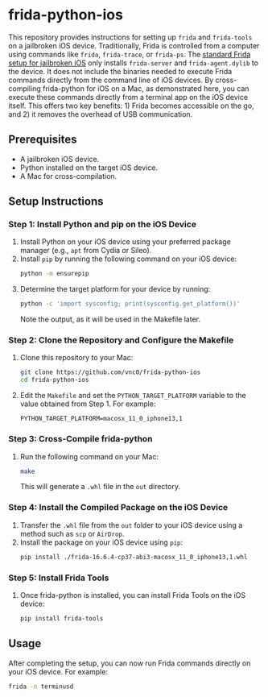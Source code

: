 # frida-python-ios

This repository provides instructions for setting up `frida` and `frida-tools` on a jailbroken iOS device.
Traditionally, Frida is controlled from a computer using commands like `frida`, `frida-trace`, or `frida-ps`.
The [standard Frida setup for jailbroken iOS](https://frida.re/docs/ios/) only installs `frida-server` and `frida-agent.dylib` to the device.
It does not include the binaries needed to execute Frida commands directly from the command line of iOS devices.
By cross-compiling frida-python for iOS on a Mac, as demonstrated here, you can execute these commands directly from a terminal app on the iOS device itself.
This offers two key benefits: 1) Frida becomes accessible on the go, and 2) it removes the overhead of USB communication.

## Prerequisites

- A jailbroken iOS device.
- Python installed on the target iOS device.
- A Mac for cross-compilation.

## Setup Instructions

### Step 1: Install Python and pip on the iOS Device

1. Install Python on your iOS device using your preferred package manager (e.g., `apt` from Cydia or Sileo).
2. Install `pip` by running the following command on your iOS device:
   ```bash
   python -m ensurepip
   ```
3. Determine the target platform for your device by running:
   ```bash
   python -c 'import sysconfig; print(sysconfig.get_platform())'
   ```
   Note the output, as it will be used in the Makefile later.

### Step 2: Clone the Repository and Configure the Makefile

1. Clone this repository to your Mac:
   ```bash
   git clone https://github.com/vnc0/frida-python-ios
   cd frida-python-ios
   ```
2. Edit the `Makefile` and set the `PYTHON_TARGET_PLATFORM` variable to the value obtained from Step 1. For example:
   ```make
   PYTHON_TARGET_PLATFORM=macosx_11_0_iphone13,1
   ```

### Step 3: Cross-Compile frida-python

1. Run the following command on your Mac:
   ```bash
   make
   ```
   This will generate a `.whl` file in the `out` directory.

### Step 4: Install the Compiled Package on the iOS Device

1. Transfer the `.whl` file from the `out` folder to your iOS device using a method such as `scp` or `AirDrop`.
2. Install the package on your iOS device using `pip`:
   ```bash
   pip install ./frida-16.6.4-cp37-abi3-macosx_11_0_iphone13,1.whl
   ```

### Step 5: Install Frida Tools

1. Once frida-python is installed, you can install Frida Tools on the iOS device:
   ```bash
   pip install frida-tools
   ```

## Usage

After completing the setup, you can now run Frida commands directly on your iOS device. For example:
```bash
frida -n terminusd
```
